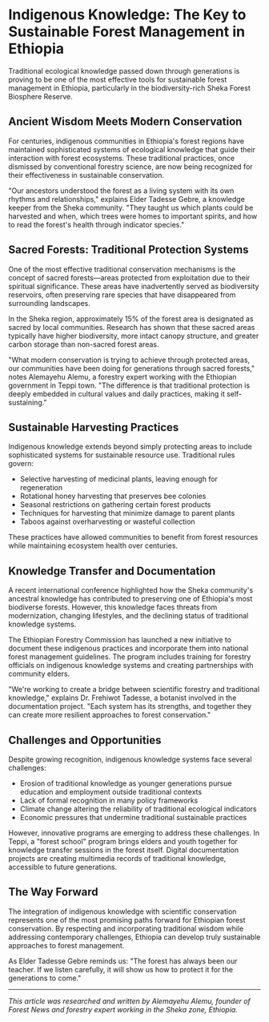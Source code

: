 # Indigenous Knowledge: The Key to Sustainable Forest Management in Ethiopia

Traditional ecological knowledge passed down through generations is proving to be one of the most effective tools for sustainable forest management in Ethiopia, particularly in the biodiversity-rich Sheka Forest Biosphere Reserve.

## Ancient Wisdom Meets Modern Conservation

For centuries, indigenous communities in Ethiopia's forest regions have maintained sophisticated systems of ecological knowledge that guide their interaction with forest ecosystems. These traditional practices, once dismissed by conventional forestry science, are now being recognized for their effectiveness in sustainable conservation.

"Our ancestors understood the forest as a living system with its own rhythms and relationships," explains Elder Tadesse Gebre, a knowledge keeper from the Sheka community. "They taught us which plants could be harvested and when, which trees were homes to important spirits, and how to read the forest's health through indicator species."

## Sacred Forests: Traditional Protection Systems

One of the most effective traditional conservation mechanisms is the concept of sacred forests—areas protected from exploitation due to their spiritual significance. These areas have inadvertently served as biodiversity reservoirs, often preserving rare species that have disappeared from surrounding landscapes.

In the Sheka region, approximately 15% of the forest area is designated as sacred by local communities. Research has shown that these sacred areas typically have higher biodiversity, more intact canopy structure, and greater carbon storage than non-sacred forest areas.

"What modern conservation is trying to achieve through protected areas, our communities have been doing for generations through sacred forests," notes Alemayehu Alemu, a forestry expert working with the Ethiopian government in Teppi town. "The difference is that traditional protection is deeply embedded in cultural values and daily practices, making it self-sustaining."

## Sustainable Harvesting Practices

Indigenous knowledge extends beyond simply protecting areas to include sophisticated systems for sustainable resource use. Traditional rules govern:

- Selective harvesting of medicinal plants, leaving enough for regeneration
- Rotational honey harvesting that preserves bee colonies
- Seasonal restrictions on gathering certain forest products
- Techniques for harvesting that minimize damage to parent plants
- Taboos against overharvesting or wasteful collection

These practices have allowed communities to benefit from forest resources while maintaining ecosystem health over centuries.

## Knowledge Transfer and Documentation

A recent international conference highlighted how the Sheka community's ancestral knowledge has contributed to preserving one of Ethiopia's most biodiverse forests. However, this knowledge faces threats from modernization, changing lifestyles, and the declining status of traditional knowledge systems.

The Ethiopian Forestry Commission has launched a new initiative to document these indigenous practices and incorporate them into national forest management guidelines. The program includes training for forestry officials on indigenous knowledge systems and creating partnerships with community elders.

"We're working to create a bridge between scientific forestry and traditional knowledge," explains Dr. Frehiwot Tadesse, a botanist involved in the documentation project. "Each system has its strengths, and together they can create more resilient approaches to forest conservation."

## Challenges and Opportunities

Despite growing recognition, indigenous knowledge systems face several challenges:

- Erosion of traditional knowledge as younger generations pursue education and employment outside traditional contexts
- Lack of formal recognition in many policy frameworks
- Climate change altering the reliability of traditional ecological indicators
- Economic pressures that undermine traditional sustainable practices

However, innovative programs are emerging to address these challenges. In Teppi, a "forest school" program brings elders and youth together for knowledge transfer sessions in the forest itself. Digital documentation projects are creating multimedia records of traditional knowledge, accessible to future generations.

## The Way Forward

The integration of indigenous knowledge with scientific conservation represents one of the most promising paths forward for Ethiopian forest conservation. By respecting and incorporating traditional wisdom while addressing contemporary challenges, Ethiopia can develop truly sustainable approaches to forest management.

As Elder Tadesse Gebre reminds us: "The forest has always been our teacher. If we listen carefully, it will show us how to protect it for the generations to come."

---

*This article was researched and written by Alemayehu Alemu, founder of Forest News and forestry expert working in the Sheka zone, Ethiopia.*

